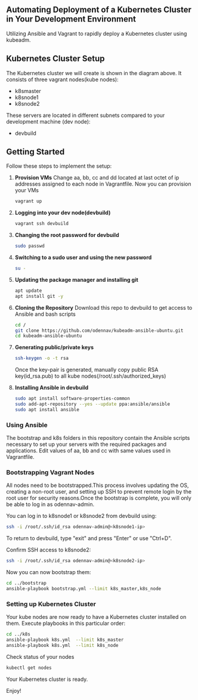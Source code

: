 ## Automating Deployment of a Kubernetes Cluster in Your Development Environment
   Utilizing Ansible and Vagrant to rapidly deploy a Kubernetes cluster using kubeadm.
 


## Kubernetes Cluster Setup
   The Kubernetes cluster we will create is shown in the diagram above. It consists of three vagrant nodes(kube nodes):
   - k8smaster
   - k8snode1 
   - k8snode2

   These servers are located in different subnets compared to your development machine (dev node):
   - devbuild

## Getting Started
   Follow these steps to implement the setup:

1. **Provision VMs**
   Change aa, bb, cc and dd located at last octet of ip addresses assigned to each node in Vagrantfile.
   Now you can provision your VMs
   ```bash
   vagrant up
   ```

2. **Logging into your dev node(devbuild)**
   ```bash
   vagrant ssh devbuild
   ```

3. **Changing the root password for devbuild**
   ```bash
   sudo passwd
   ```
4. **Switching to a sudo user and using the new password**
   ```bash
   su -
   ```

5. **Updating the package manager and installing git**
   ```bash
   apt update
   apt install git -y
   ```

6. **Cloning the Repository**
   Download this repo to devbuild to get access to Ansible and bash scripts
   ```bash
   cd /
   git clone https://github.com/odennav/kubeadm-ansible-ubuntu.git
   cd kubeadm-ansible-ubuntu
   ```
7. **Generating public/private keys**
   ```bash
   ssh-keygen -o -t rsa
   ```
   
   Once the key-pair is generated, manually copy public RSA key(id_rsa.pub) to all kube nodes(/root/.ssh/authorized_keys)

8. **Installing Ansible in devbuild**
   ```bash
   sudo apt install software-properties-common
   sudo add-apt-repository --yes --update ppa:ansible/ansible
   sudo apt install ansible
   ```

### Using Ansible
The bootstrap and k8s folders in this repository contain the Ansible scripts necessary to set up your servers with the required packages and applications.
Edit values of aa, bb and cc with same values used in Vagrantfile.

### Bootstrapping Vagrant Nodes
   All nodes need to be bootstrapped.This process involves updating the OS, creating a non-root user, and setting up SSH to prevent remote login
   by the root user for security reasons.Once the bootstrap is complete, you will only be able to log in as odennav-admin.

   You can log in to k8snode1 or k8snode2 from devbuild using:   
   ```bash
   ssh -i /root/.ssh/id_rsa odennav-admin@<k8snode1-ip>
   ```  
   To return to devbuild, type "exit" and press "Enter" or use "Ctrl+D".
   
   Confirm SSH access to k8snode2:
   ```bash
   ssh -i /root/.ssh/id_rsa odennav-admin@<k8snode2-ip>
   ```  
  
   Now you can now bootstrap them:
   ```bash
   cd ../bootstrap
   ansible-playbook bootstrap.yml --limit k8s_master,k8s_node
   ```

### Setting up Kubernetes Cluster
   Your kube nodes are now ready to have a Kubernetes cluster installed on them.
   Execute playbooks in this particular order:

   ```bash
   cd ../k8s
   ansible-playbook k8s.yml  --limit k8s_master
   ansible-playbook k8s.yml  --limit k8s_node
   ```

   Check status of your nodes
   ```bash
   kubectl get nodes
   ```

   Your Kubernetes cluster is ready.


   Enjoy!

